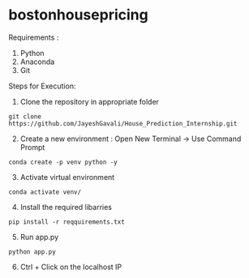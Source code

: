 # bostonhousepricing

Requirements :
1. Python
2. Anaconda
3. Git

Steps for Execution:
1. Clone the repository in appropriate folder
```
git clone https://github.com/JayeshGavali/House_Prediction_Internship.git
```
2. Create a new environment : Open New Terminal ->  Use Command Prompt
```
conda create -p venv python -y
```
3. Activate virtual environment
```
conda activate venv/
```
4. Install the required libarries
```
pip install -r reqquirements.txt
```
5. Run app.py
```
python app.py
```
6. Ctrl + Click on the localhost IP
